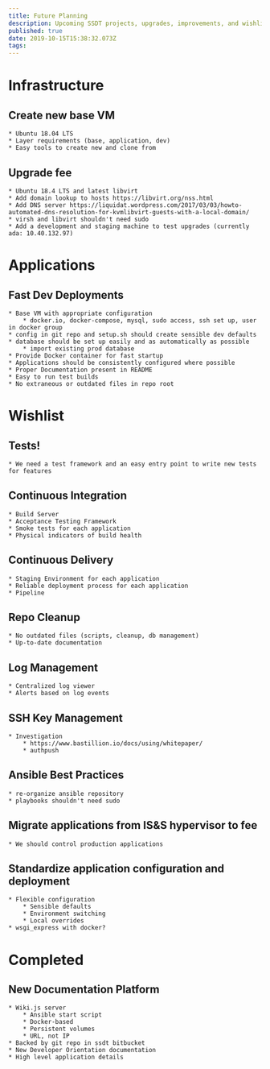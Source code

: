 ```yaml
---
title: Future Planning
description: Upcoming SSDT projects, upgrades, improvements, and wishlists.
published: true
date: 2019-10-15T15:38:32.073Z
tags: 
---
```


# Infrastructure

## Create new base VM
	* Ubuntu 18.04 LTS
	* Layer requirements (base, application, dev)
	* Easy tools to create new and clone from

## Upgrade fee
	* Ubuntu 18.4 LTS and latest libvirt
    * Add domain lookup to hosts https://libvirt.org/nss.html
    * Add DNS server https://liquidat.wordpress.com/2017/03/03/howto-automated-dns-resolution-for-kvmlibvirt-guests-with-a-local-domain/
    * virsh and libvirt shouldn't need sudo
	* Add a development and staging machine to test upgrades (currently ada: 10.40.132.97)

# Applications

## Fast Dev Deployments
	* Base VM with appropriate configuration
		* docker.io, docker-compose, mysql, sudo access, ssh set up, user in docker group
	* config in git repo and setup.sh should create sensible dev defaults
	* database should be set up easily and as automatically as possible
		* import existing prod database
	* Provide Docker container for fast startup
	* Applications should be consistently configured where possible
	* Proper Documentation present in README
	* Easy to run test builds
	* No extraneous or outdated files in repo root

# Wishlist

## Tests!
	* We need a test framework and an easy entry point to write new tests for features

## Continuous Integration
	* Build Server
	* Acceptance Testing Framework
	* Smoke tests for each application
	* Physical indicators of build health

## Continuous Delivery
	* Staging Environment for each application
	* Reliable deployment process for each application
	* Pipeline

## Repo Cleanup
	* No outdated files (scripts, cleanup, db management)
	* Up-to-date documentation

## Log Management
	* Centralized log viewer
	* Alerts based on log events

## SSH Key Management
    * Investigation
		* https://www.bastillion.io/docs/using/whitepaper/
		* authpush

## Ansible Best Practices
	* re-organize ansible repository
	* playbooks shouldn't need sudo

## Migrate applications from IS&S hypervisor to fee
	* We should control production applications

## Standardize application configuration and deployment
	* Flexible configuration
		* Sensible defaults
		* Environment switching
		* Local overrides
	* wsgi_express with docker?

# Completed

## New Documentation Platform
	* Wiki.js server
		* Ansible start script
		* Docker-based
		* Persistent volumes
		* URL, not IP
	* Backed by git repo in ssdt bitbucket
	* New Developer Orientation documentation
	* High level application details

